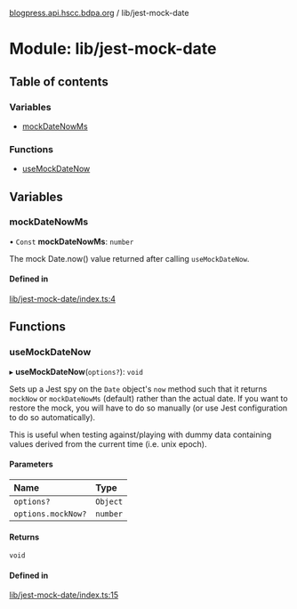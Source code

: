 [blogpress.api.hscc.bdpa.org](../README.md) / lib/jest-mock-date

# Module: lib/jest-mock-date

## Table of contents

### Variables

- [mockDateNowMs](lib_jest_mock_date.md#mockdatenowms)

### Functions

- [useMockDateNow](lib_jest_mock_date.md#usemockdatenow)

## Variables

### mockDateNowMs

• `Const` **mockDateNowMs**: `number`

The mock Date.now() value returned after calling `useMockDateNow`.

#### Defined in

[lib/jest-mock-date/index.ts:4](https://github.com/nhscc/blogpress.api.hscc.bdpa.org/blob/764312e/lib/jest-mock-date/index.ts#L4)

## Functions

### useMockDateNow

▸ **useMockDateNow**(`options?`): `void`

Sets up a Jest spy on the `Date` object's `now` method such that it returns
`mockNow` or `mockDateNowMs` (default) rather than the actual date. If you
want to restore the mock, you will have to do so manually (or use Jest
configuration to do so automatically).

This is useful when testing against/playing with dummy data containing values
derived from the current time (i.e. unix epoch).

#### Parameters

| Name | Type |
| :------ | :------ |
| `options?` | `Object` |
| `options.mockNow?` | `number` |

#### Returns

`void`

#### Defined in

[lib/jest-mock-date/index.ts:15](https://github.com/nhscc/blogpress.api.hscc.bdpa.org/blob/764312e/lib/jest-mock-date/index.ts#L15)
